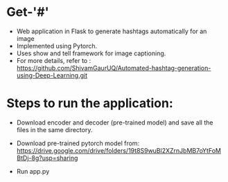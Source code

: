 # Get-'#'

- Web application in Flask to generate hashtags automatically for an image
- Implemented using Pytorch.
- Uses show and tell framework for image captioning.
- For more details, refer to : https://github.com/ShivamGaurUQ/Automated-hashtag-generation-using-Deep-Learning.git

# Steps to run the application:
- Download encoder and decoder (pre-trained model) and save all the files in the same directory.
- Download pre-trained pytorch model from: https://drive.google.com/drive/folders/19t8S9wuBl2XZrnJbMB7oYtFoMBtDj-8g?usp=sharing

- Run app.py
